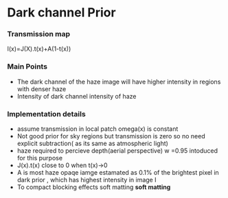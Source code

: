 # Dark channel Prior

### Transmission map
I(x)=J(X).t(x)+A(1-t(x))

### Main Points
* The dark channel of the haze image will have higher intensity in regions with denser haze
* Intensity of dark channel intensity of haze

### Implementation details
* assume transmission in local patch omega(x) is constant
* Not good prior for sky regions but transmission is zero so no need explicit subtraction( as its same as atmospheric light)
* haze required to percieve depth(aerial perspective) w =0.95 intoduced for this purpose
* J(x).t(x) close to 0 when t(x)->0
* A is most haze opaqe iamge estamated as 0.1% of the brightest pixel in dark prior , which has highest intensity in image I
* To compact blocking effects soft matting
**soft matting**




